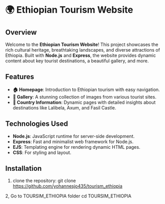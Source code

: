 # 🌍 Ethiopian Tourism Website

## Overview

Welcome to the **Ethiopian Tourism Website**! This project showcases the rich cultural heritage, breathtaking landscapes, and diverse attractions of Ethiopia. Built with **Node.js** and **Express**, the website provides dynamic content about key tourist destinations, a beautiful gallery, and more.

## Features

- **🏠 Homepage**: Introduction to Ethiopian tourism with easy navigation.
- **🌄 Gallery**: A stunning collection of images from various tourist sites.
- **📍 Country Information**: Dynamic pages with detailed insights about destinations like Lalibela, Axum, and Fasil Castle.

## Technologies Used

- **Node.js**: JavaScript runtime for server-side development.
- **Express**: Fast and minimalist web framework for Node.js.
- **EJS**: Templating engine for rendering dynamic HTML pages.
- **CSS**: For styling and layout.

## Installation

1. clone the repository:
   git clone https://github.com/yohannesjo435/tourism_ethiopia

2, Go to TOURSIM_ETHIOPIA folder 
   cd TOURSIM_ETHIOPIA
